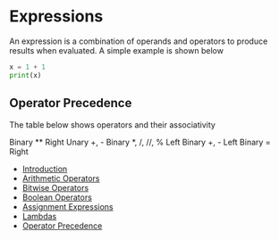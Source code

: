 # Expressions

An expression is a combination of operands and operators to produce results when evaluated. A simple example is shown below

```py
x = 1 + 1
print(x)
```

## Operator Precedence

The table below shows operators and their associativity

Binary ** Right
Unary +, -
Binary *, /, //, % Left
Binary +, - Left
Binary = Right

- [Introduction](00_intro.md)
- [Arithmetic Operators](00_intro.md)
- [Bitwise Operators](00_intro.md)
- [Boolean Operators](00_intro.md)
- [Assignment Expressions](00_intro.md)
- [Lambdas](00_intro.md)
- [Operator Precedence](00_intro.md)
